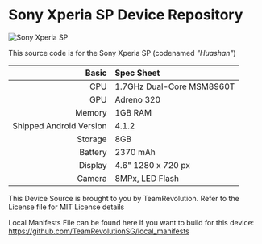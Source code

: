 Sony Xperia SP Device Repository
==============

![Sony Xperia SP](http://www.tudoemtecnologia.com/wp-content/uploads/2013/10/DSC01229-1.jpg)

This source code is for the Sony Xperia SP (codenamed _"Huashan"_)

Basic   | Spec Sheet
-------:|:-------------------------
CPU     | 1.7GHz Dual-Core MSM8960T
GPU     | Adreno 320
Memory  | 1GB RAM
Shipped Android Version | 4.1.2
Storage | 8GB
Battery | 2370 mAh
Display | 4.6" 1280 x 720 px
Camera  | 8MPx, LED Flash

This Device Source is brought to you by TeamRevolution. Refer to the License  file for MIT License details

Local Manifests File can be found here if you want to build for this device: https://github.com/TeamRevolutionSG/local_manifests
